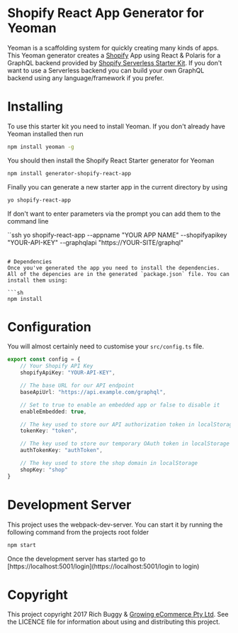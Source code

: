 # Shopify React App Generator for Yeoman
Yeoman is a scaffolding system for quickly creating many kinds of apps. This Yeoman generator creates a [Shopify](https://www.shopify.com/?ref=growingecommerce) App using React & Polaris for a GraphQL backend provided by [Shopify Serverless Starter Kit](https://github.com/buggy/shopify-serverless-starter). If you don't want to use a Serverless backend you can build your own GraphQL backend using any language/framework if you prefer.

# Installing
To use this starter kit you need to install Yeoman. If you don't already have Yeoman installed then run

```sh
npm install yeoman -g
```

You should then install the Shopify React Starter generator for Yeoman

```sh
npm install generator-shopify-react-app
```

Finally you can generate a new starter app in the current directory by using

```sh
yo shopify-react-app
```

If don't want to enter parameters via the prompt you can add them to the command line

``ssh
yo shopify-react-app --appname "YOUR APP NAME" --shopifyapikey "YOUR-API-KEY" --graphqlapi "https://YOUR-SITE/graphql"
```

# Dependencies
Once you've generated the app you need to install the dependencies. All of the depencies are in the generated `package.json` file. You can install them using:

```sh
npm install
```

# Configuration
You will almost certainly need to customise your `src/config.ts` file.

```typescript
export const config = {
    // Your Shopify API Key
    shopifyApiKey: "YOUR-API-KEY",

    // The base URL for our API endpoint
    baseApiUrl: "https://api.example.com/graphql",

    // Set to true to enable an embedded app or false to disable it
    enableEmbedded: true,

    // The key used to store our API authorization token in localStorage
    tokenKey: "token",

    // The key used to store our temporary OAuth token in localStorage
    authTokenKey: "authToken",

    // The key used to store the shop domain in localStorage
    shopKey: "shop"
}
```

# Development Server
This project uses the webpack-dev-server. You can start it by running the following command from the projects root folder

```sh
npm start
```

Once the development server has started go to [https://localhost:5001/login](https://localhost:5001/login to login)

# Copyright
This project copyright 2017 Rich Buggy & [Growing eCommerce Pty Ltd](http://www.growingecommerce.com). See the LICENCE file for information about using and distributing this project.
